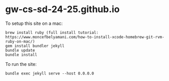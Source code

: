 # gw-cs-sd-24-25.github.io


To setup this site on a mac:
```
brew install ruby (full install tutorial: https://www.moncefbelyamani.com/how-to-install-xcode-homebrew-git-rvm-ruby-on-mac/)
gem install bundler jekyll
bundle update
bundle install
```

To run the site:
```
bundle exec jekyll serve --host 0.0.0.0
```
